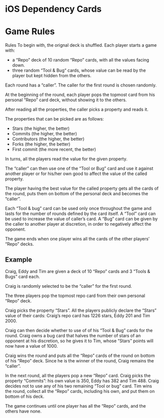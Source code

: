 # iOS Dependency Cards

# Game Rules

Rules 
To begin with, the orignal deck is shuffled. 
Each player starts a game with:
- a “Repo” deck of 10 random “Repo” cards, with all the values facing down.
- three random “Tool & Bug“ cards, whose value can be read by the player but kept hidden from the others.

Each round has a “caller”. The caller for the first round is chosen randomly. 

At the beginning of the round, each player pops the topmost card from his personal “Repo” card deck, without showing it to the others.

After reading all the properties, the caller picks a property and reads it. 

The properties that can be picked are as follows:
- Stars (the higher, the better)
- Commits (the higher, the better)
- Contributors (the higher, the better)
- Forks (the higher, the better)
- First commit (the more recent, the better)

In turns, all the players read the value for the given property. 

The “caller” can then use one of the “Tool or Bug” card and use it against another player or for his/her own good to affect the value of the called property.

The player having the best value for the called property gets all the cards of the round, puts them on bottom of the personal deck and becomes the “caller”.

Each “Tool & bug” card can be used only once throughout the game and lasts for the number of rounds defined by the card itself. 
A “Tool” card can be used to increase the value of caller’s card. A “Bug” card can be given by the caller to another player at discretion, in order to negatively affect the opponent.

The game ends when one player wins all the cards of the other players’ “Repo” decks.

## Example

Craig, Eddy and Tim are given a deck of 10 “Repo” cards and 3 “Tools & Bugs” card each.

Craig is randomly selected to be the “caller” for the first round.

The three players pop the topmost repo card from their own personal “Repo” deck. 
 
Craig picks the property “Stars”. All the players publicly declare the “Stars” value of their cards: Craig’s repo card has 1226 stars, Eddy 201 and Tim 2000. 

Craig can then decide whether to use of of his “Tool & Bug” cards for the round. Craig owns a bug card that halves the number of stars of an opponent at his discretion, so he gives it to Tim, whose “Stars” points will now have a value of 1000.

Craig wins the round and puts all the “Repo” cards of the round on bottom of his “Repo” deck. Since he is the winner of the round, Craig remains the “caller”.

In the next round, all the players pop a new “Repo” card. Craig picks the property “Commits”: his own value is 350, Eddy has 382 and Tim 488. Craig decides not to use any of his two remaining “Tool or bug” card. Tim wins the round, collect all the “Repo” cards, including his own, and put them on bottom of his deck.

The game continues until one player has all the “Repo” cards, and the others have none. 
